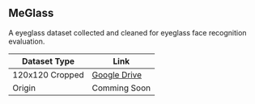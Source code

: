 ## MeGlass
A eyeglass dataset collected and cleaned for eyeglass face recognition evaluation.

|Dataset Type|Link|
|-|-|
|120x120 Cropped|[Google Drive](https://drive.google.com/open?id=1T15qNvU5FHg3Xte_aOTFSwP66_x6gfxZ)|
|Origin|Comming Soon|
